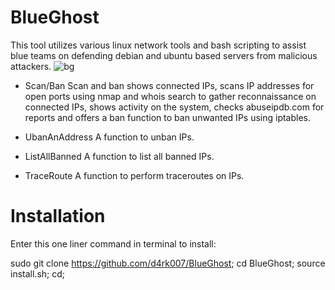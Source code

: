 # BlueGhost
This tool utilizes various linux network tools and bash scripting to assist blue teams on defending debian and ubuntu based servers from malicious attackers.
![bg](https://user-images.githubusercontent.com/44454186/59632242-4814d900-9139-11e9-8585-46aa4fa66690.PNG)

- Scan/Ban
Scan and ban shows connected IPs, scans IP addresses for open ports using nmap and whois search to gather reconnaissance on connected IPs,
shows activity on the system, checks abuseipdb.com for reports and offers a ban function to ban unwanted IPs using iptables.


- UbanAnAddress
A function to unban IPs.

- ListAllBanned
A function to list all banned IPs.

- TraceRoute
A function to perform traceroutes on IPs.

# Installation
Enter this one liner command in terminal to install:

sudo git clone https://github.com/d4rk007/BlueGhost;
cd BlueGhost;
source install.sh; cd;
